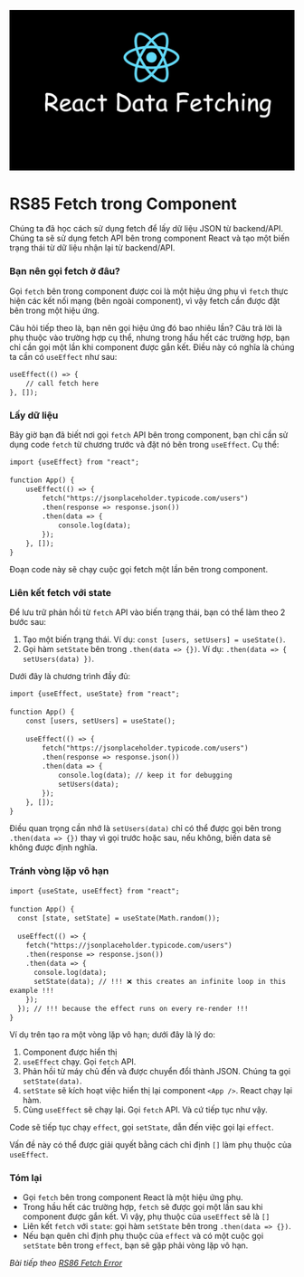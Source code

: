 ![Create-HTML-1](images/fetch.webp) 

# RS85 Fetch trong Component

Chúng ta đã học cách sử dụng fetch để lấy dữ liệu JSON từ backend/API. Chúng ta sẽ sử dụng fetch API bên trong component React và tạo một biến trạng thái từ dữ liệu nhận lại từ backend/API.

### Bạn nên gọi fetch ở đâu?

Gọi `fetch` bên trong component được coi là một hiệu ứng phụ vì `fetch` thực hiện các kết nối mạng (bên ngoài component), vì vậy fetch cần được đặt bên trong một hiệu ứng.

Câu hỏi tiếp theo là, bạn nên gọi hiệu ứng đó bao nhiêu lần? Câu trả lời là phụ thuộc vào trường hợp cụ thể, nhưng trong hầu hết các trường hợp, bạn chỉ cần gọi một lần khi component được gắn kết. Điều này có nghĩa là chúng ta cần có `useEffect` như sau:

```
useEffect(() => {
    // call fetch here
}, []);
```

### Lấy dữ liệu

Bây giờ bạn đã biết nơi gọi `fetch` API bên trong component, bạn chỉ cần sử dụng code `fetch` từ chương trước và đặt nó bên trong `useEffect`. Cụ thể:

```
import {useEffect} from "react";

function App() {
    useEffect(() => {
        fetch("https://jsonplaceholder.typicode.com/users")
        .then(response => response.json())
        .then(data => {
            console.log(data);
        });
    }, []);
}
```

Đoạn code này sẽ chạy cuộc gọi fetch một lần bên trong component.

### Liên kết fetch với state

Để lưu trữ phản hồi từ `fetch` API vào biến trạng thái, bạn có thể làm theo 2 bước sau:

1. Tạo một biến trạng thái. Ví dụ: `const [users, setUsers] = useState()`.
2. Gọi hàm `setState` bên trong `.then(data => {})`. Ví dụ: `.then(data => { setUsers(data) })`.

Dưới đây là chương trình đầy đủ:

```
import {useEffect, useState} from "react";

function App() {
    const [users, setUsers] = useState();

    useEffect(() => {
        fetch("https://jsonplaceholder.typicode.com/users")
        .then(response => response.json())
        .then(data => {
            console.log(data); // keep it for debugging
            setUsers(data);
        });
    }, []);
}
```

Điều quan trọng cần nhớ là `setUsers(data)` chỉ có thể được gọi bên trong `.then(data => {})` thay vì gọi trước hoặc sau, nếu không, biến data sẽ không được định nghĩa.

### Tránh vòng lặp vô hạn

```
import {useState, useEffect} from "react";

function App() {
  const [state, setState] = useState(Math.random());
  
  useEffect(() => {
    fetch("https://jsonplaceholder.typicode.com/users")
    .then(response => response.json())
    .then(data => {
      console.log(data);
      setState(data); // !!! ❌ this creates an infinite loop in this example !!!
    });
  }); // !!! because the effect runs on every re-render !!!
}
```

Ví dụ trên tạo ra một vòng lặp vô hạn; dưới đây là lý do:

1. Component được hiển thị
2. `useEffect` chạy. Gọi `fetch` API.
3. Phản hồi từ máy chủ đến và được chuyển đổi thành JSON. Chúng ta gọi `setState(data)`.
4. `setState` sẽ kích hoạt việc hiển thị lại component `<App />`. React chạy lại hàm.
5. Cùng `useEffect` sẽ chạy lại. Gọi `fetch` API. Và cứ tiếp tục như vậy.

Code sẽ tiếp tục chạy `effect`, gọi `setState`, dẫn đến việc gọi lại `effect`.

Vấn đề này có thể được giải quyết bằng cách chỉ định `[]` làm phụ thuộc của `useEffect`.

### Tóm lại

- Gọi `fetch` bên trong component React là một hiệu ứng phụ.
- Trong hầu hết các trường hợp, `fetch` sẽ được gọi một lần sau khi component được gắn kết. Vì vậy, phụ thuộc của `useEffect` sẽ là `[]`
- Liên kết `fetch` với `state`: gọi hàm `setState` bên trong `.then(data => {})`.
-  Nếu bạn quên chỉ định phụ thuộc của `effect` và có một cuộc gọi `setState` bên trong `effect`, bạn sẽ gặp phải vòng lặp vô hạn.



*Bài tiếp theo [RS86 Fetch Error](/lesson/session/session_086_fetch_error.md)*
